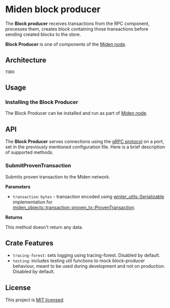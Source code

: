 # Miden block producer

The **Block producer** receives transactions from the RPC component, processes them, creates block containing those transactions before sending created blocks to the store. 

**Block Producer** is one of components of the [Miden node](..). 

## Architecture

`TODO`

## Usage

### Installing the Block Producer

The Block Producer can be installed and run as part of [Miden node](../README.md#installing-the-node). 

## API

The **Block Producer** serves connections using the [gRPC protocol](https://grpc.io) on a port, set in the previously mentioned configuration file. 
Here is a brief description of supported methods.

### SubmitProvenTransaction

Submits proven transaction to the Miden network.

**Parameters**

* `transaction`: `bytes` - transaction encoded using [winter_utils::Serializable](https://github.com/facebook/winterfell/blob/main/utils/core/src/serde/mod.rs#L26) implementation for [miden_objects::transaction::proven_tx::ProvenTransaction](https://github.com/0xPolygonMiden/miden-base/blob/main/objects/src/transaction/proven_tx.rs#L22).

**Returns**

This method doesn't return any data.

## Crate Features

- `tracing-forest`: sets logging using tracing-forest. Disabled by default.
- `testing`: includes testing util functions to mock block-producer behaviour, meant to be used during development and not on production. Disabled by default.

## License
This project is [MIT licensed](../../LICENSE).
